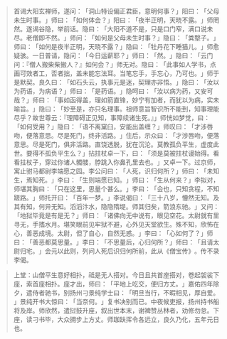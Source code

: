 > 首谒大阳玄禅师，遂问：​「洞山特设偏正君臣，意明何事？​」阳曰：​「父母未生时事。​」师曰：​「如何体会？​」阳曰：​「夜半正明，天晓不露。​」师罔然。遂谒谷隐，举前话。隐曰：​「大阳不道不是，只是口门窄，满口说未尽。老僧即不然。​」师问：​「如何是父母未生时事？​」隐曰：​「粪墼子。​」师曰：​「如何是夜半正明，天晓不露？​」隐曰：​「牡丹花下睡猫儿。​」师愈疑骇。一日普请，隐问：​「今日运薪耶？​」师曰：​「然。​」隐曰：​「云门问：『僧人搬柴柴搬人？』如何会？​」师无对。隐曰：​「此事如人学书，点画可效者工，否者拙，盖未能忘法耳。当笔忘手，手忘心，乃可也。​」师于是默契。良久曰：​「如石头云，执事元是迷，契理亦非悟。​」隐曰：​「汝以为药语，为病语？​」师曰：​「是药语。​」隐呵曰：​「汝以病为药，又安可哉？​」师曰：​「事如函得盖，理如箭直锋，妙宁有加者，而犹以为病，实未喻旨。​」隐曰：​「妙至是，亦只名理事。祖师意旨智识所不能到，知事理能尽乎？故世尊云：『理障碍正见知，事障续诸生死。』」师恍如梦觉，曰：​「如何受用？​」隐曰：​「语不离窠臼，安能出盖缠？​」师叹曰：​「才涉唇吻，便落意思。尽是死门，终非活路。​」住后，示众曰：​「才涉唇吻，便落意思。尽是死门，俱非活路。直饶透脱，犹在沉沦。莫教孤负平生，虚度此世。要得不孤负平生么？​」拈拄杖卓一下，曰：​「须是莫被拄杖谩始得。看看拄杖子，穿过你诸人髑髅，脖跳入你鼻孔里去也。​」又卓一下。过京师，寓止驸马都尉李端愿之园。李公问曰：​「人死，识归何所？​」师曰：​「未知生，焉知死。​」李曰：​「生则端愿已知。​」师曰：​「生从何来？​」李拟对，师堪其胸曰：​「只在这里，思量个甚么。​」李曰：​「会也，只知贪程，不知蹉路。​」师托开曰：​「百年一梦。​」李说偈曰：​「三十八岁，懵然无知。及其有知，何异无知。滔滔汴水，隐隐隋堤。师其归矣，箭浪东驰。​」又问：​「地狱毕竟是有是无？​」师曰：​「诸佛向无中说有，眼见空花。太尉就有里寻无，手搘水月。堪笑眼前见牢狱不避，心外见天堂欲生。殊不知，欣怖在心，善恶成境。太尉，但了自心，自然无惑。​」李曰：​「心如何了？​」师曰：​「善恶都莫思量。​」李曰：​「不思量后，心归何所？​」师曰：​「且请太尉归宅。​」会元以此则，列问人死后识归何所前，此从《僧宝传》​。传不录李偈。

> 上堂：山僧平生意好相扑，祗是无人搭对。今日且共首座搭对，卷起袈裟下座，索首座相扑。座才出，师曰：​「平地上吃交，便归方丈。​」嘉佑四年除夕，遣侍者驰书，别扬州刁景纯学士曰：​「明旦当行，不暇相见，厚自爱。​」景纯开书大惊曰：​「当奈何。​」复书决别而已。中夜候吏报，扬州持书船将及岸。师欣然，遣挝鼓升座，叙出世本末，谢裨赞丛林者，劝修勿怠。下座，读刁书毕，大众拥步上方丈。师跏趺挥令各远立，良久乃化，五年元日也。


